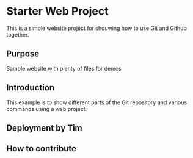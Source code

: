 # Starter Web Project

This is a simple website project for shouwing how to use Git and
Github together.

## Purpose

Sample website with plenty of files for demos

## Introduction
This example is to show different parts of the Git repository and various commands using a web project.

## Deployment by Tim

## How to contribute
